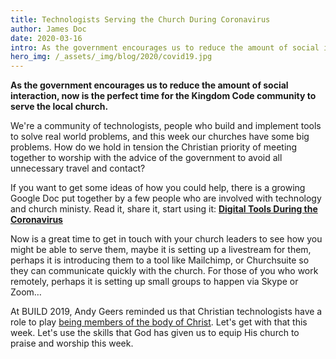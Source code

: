 ```yaml
---
title: Technologists Serving the Church During Coronavirus
author: James Doc
date: 2020-03-16
intro: As the government encourages us to reduce the amount of social interaction now is the perfect time for the Kingdom Code community to serve the local church
hero_img: /_assets/_img/blog/2020/covid19.jpg
---
```


**As the government encourages us to reduce the amount of social interaction, now is the perfect time for the Kingdom Code community to serve the local church.**

We're a community of technologists, people who build and implement tools to solve real world problems, and this week our churches have some big problems. How do we hold in tension the Christian priority of meeting together to worship with the advice of the government to avoid all unnecessary travel and contact?

If you want to get some ideas of how you could help, there is a growing Google Doc put together by a few people who are involved with technology and church ministy. Read it, share it, start using it: **[Digital Tools During the Coronavirus](https://covid.churcheshandbook.co.uk/)**

Now is a great time to get in touch with your church leaders to see how you might be able to serve them, maybe it is setting up a livestream for them, perhaps it is introducing them to a tool like Mailchimp, or Churchsuite so they can communicate quickly with the church. For those of you who work remotely, perhaps it is setting up small groups to happen via Skype or Zoom…

At BUILD 2019, Andy Geers reminded us that Christian technologists have a role to play [being members of the body of Christ](/blog/2019/one-body-many-members/). Let's get with that this week. Let's use the skills that God has given us to equip His church to praise and worship this week.
